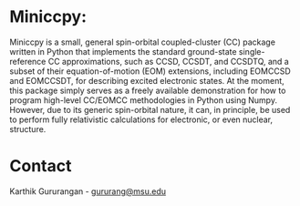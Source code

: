 # Miniccpy:

Miniccpy is a small, general spin-orbital coupled-cluster (CC) package written in Python that implements
the standard ground-state single-reference CC approximations, such as CCSD, CCSDT, and CCSDTQ,
and a subset of their equation-of-motion (EOM) extensions, including EOMCCSD and EOMCCSDT, for describing
excited electronic states. At the moment, this package simply serves as a freely available demonstration
for how to program high-level CC/EOMCC methodologies in Python using Numpy. However, due to its generic
spin-orbital nature, it can, in principle, be used to perform fully relativistic calculations for 
electronic, or even nuclear, structure.

# Contact
Karthik Gururangan - gururang@msu.edu

